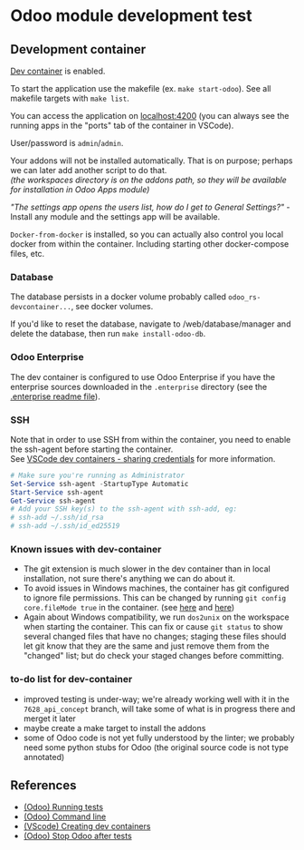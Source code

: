 # Odoo module development test

## Development container

[Dev container](https://code.visualstudio.com/docs/devcontainers/tutorial) is enabled.

To start the application use the makefile (ex. `make start-odoo`). See all makefile targets with `make list`.

You can access the application on [localhost:4200](http://localhost:4200/) (you can always see the running apps in the "ports" tab of the container in VSCode).

User/password is `admin`/`admin`.

Your addons will not be installed automatically. That is on purpose; perhaps we can later add another script to do that.  
_(the workspaces directory is on the addons path, so they will be available for installation in Odoo Apps module)_

_"The settings app opens the users list, how do I get to General Settings?"_ - Install any module and the settings app will be available.

`Docker-from-docker` is installed, so you can actually also control you local docker from within the container. Including starting other docker-compose files, etc.

### Database

The database persists in a docker volume probably called `odoo_rs-devcontainer...`, see docker volumes.

If you'd like to reset the database, navigate to /web/database/manager and delete the database, then run `make install-odoo-db`.

### Odoo Enterprise

The dev container is configured to use Odoo Enterprise if you have the enterprise sources downloaded in the `.enterprise` directory (see the [.enterprise readme file](.enterprise/readme_enterprise.md)).

### SSH

Note that in order to use SSH from within the container, you need to enable the ssh-agent before starting the container.  
See [VSCode dev containers - sharing credentials](https://code.visualstudio.com/docs/remote/containers#_sharing-credentials-with-your-container) for more information.

```powershell
# Make sure you're running as Administrator
Set-Service ssh-agent -StartupType Automatic
Start-Service ssh-agent
Get-Service ssh-agent
# Add your SSH key(s) to the ssh-agent with ssh-add, eg:
# ssh-add ~/.ssh/id_rsa
# ssh-add ~/.ssh/id_ed25519
```

### Known issues with dev-container

- The git extension is much slower in the dev container than in local installation, not sure there's anything we can do about it.
- To avoid issues in Windows machines, the container has git configured to ignore file permissions. This can be changed by running `git config core.fileMode true` in the container. (see [here](https://stackoverflow.com/a/31986529/5651603) and [here](https://stackoverflow.com/a/65436208/5651603))
- Again about Windows compatibility, we run `dos2unix` on the workspace when starting the container. This can fix or cause `git status` to show several changed files that have no changes; staging these files should let git know that they are the same and just remove them from the "changed" list; but do check your staged changes before committing.

### to-do list for dev-container

- improved testing is under-way; we're already working well with it in the `7628_api_concept` branch, will take some of what is in progress there and merget it later
- maybe create a make target to install the addons
- some of Odoo code is not yet fully understood by the linter; we probably need some python stubs for Odoo (the original source code is not type annotated)

## References

- [(Odoo) Running tests](https://www.odoo.com/documentation/master/developer/reference/backend/testing.html#running-tests)
- [(Odoo) Command line](https://www.odoo.com/documentation/16.0/developer/cli.html#reference-cmdline-config)
- [(VScode) Creating dev containers](https://code.visualstudio.com/docs/devcontainers/create-dev-container)
- [(Odoo) Stop Odoo after tests](https://www.odoo.com/forum/help-1/run-unittests-in-pipeline-using-docker-170355)
